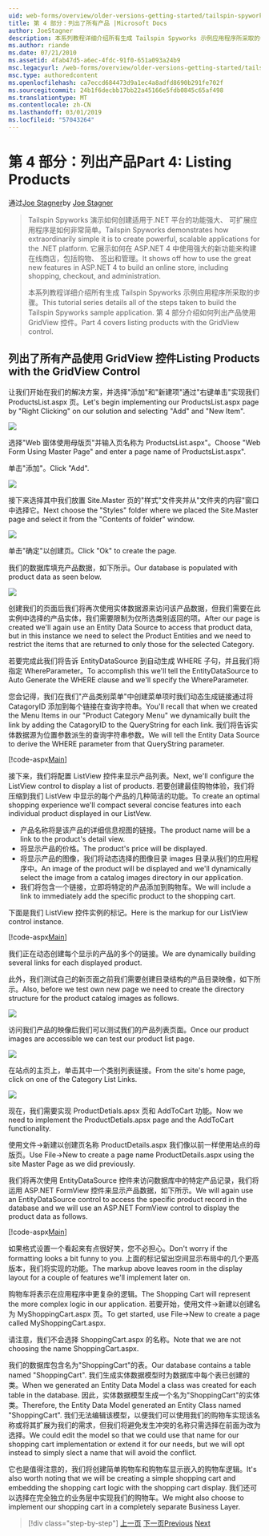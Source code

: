 ```yaml
---
uid: web-forms/overview/older-versions-getting-started/tailspin-spyworks/tailspin-spyworks-part-4
title: 第 4 部分：列出了所有产品 |Microsoft Docs
author: JoeStagner
description: 本系列教程详细介绍所有生成 Tailspin Spyworks 示例应用程序所采取的步骤。 第 4 部分介绍了列出产品使用 GridView contr....
ms.author: riande
ms.date: 07/21/2010
ms.assetid: 4fab47d5-a6ec-4fdc-91f0-651a093a24b9
msc.legacyurl: /web-forms/overview/older-versions-getting-started/tailspin-spyworks/tailspin-spyworks-part-4
msc.type: authoredcontent
ms.openlocfilehash: ca7eccd684473d9a1ec4a8adfd8690b291fe702f
ms.sourcegitcommit: 24b1f6decbb17bb22a45166e5fdb0845c65af498
ms.translationtype: MT
ms.contentlocale: zh-CN
ms.lasthandoff: 03/01/2019
ms.locfileid: "57043264"
---
```

<a name="part-4-listing-products"></a><span data-ttu-id="ae9df-104">第 4 部分：列出产品</span><span class="sxs-lookup"><span data-stu-id="ae9df-104">Part 4: Listing Products</span></span>
====================
<span data-ttu-id="ae9df-105">通过[Joe Stagner](https://github.com/JoeStagner)</span><span class="sxs-lookup"><span data-stu-id="ae9df-105">by [Joe Stagner](https://github.com/JoeStagner)</span></span>

> <span data-ttu-id="ae9df-106">Tailspin Spyworks 演示如何创建适用于.NET 平台的功能强大、 可扩展应用程序是如何非常简单。</span><span class="sxs-lookup"><span data-stu-id="ae9df-106">Tailspin Spyworks demonstrates how extraordinarily simple it is to create powerful, scalable applications for the .NET platform.</span></span> <span data-ttu-id="ae9df-107">它展示如何在 ASP.NET 4 中使用强大的新功能来构建在线商店，包括购物、 签出和管理。</span><span class="sxs-lookup"><span data-stu-id="ae9df-107">It shows off how to use the great new features in ASP.NET 4 to build an online store, including shopping, checkout, and administration.</span></span>
> 
> <span data-ttu-id="ae9df-108">本系列教程详细介绍所有生成 Tailspin Spyworks 示例应用程序所采取的步骤。</span><span class="sxs-lookup"><span data-stu-id="ae9df-108">This tutorial series details all of the steps taken to build the Tailspin Spyworks sample application.</span></span> <span data-ttu-id="ae9df-109">第 4 部分介绍如何列出产品使用 GridView 控件。</span><span class="sxs-lookup"><span data-stu-id="ae9df-109">Part 4 covers listing products with the GridView control.</span></span>


## <a id="_Toc260221670"></a>  <span data-ttu-id="ae9df-110">列出了所有产品使用 GridView 控件</span><span class="sxs-lookup"><span data-stu-id="ae9df-110">Listing Products with the GridView Control</span></span>

<span data-ttu-id="ae9df-111">让我们开始在我们的解决方案，并选择"添加"和"新建项"通过"右键单击"实现我们 ProductsList.aspx 页。</span><span class="sxs-lookup"><span data-stu-id="ae9df-111">Let's begin implementing our ProductsList.aspx page by "Right Clicking" on our solution and selecting "Add" and "New Item".</span></span>

![](tailspin-spyworks-part-4/_static/image1.jpg)

<span data-ttu-id="ae9df-112">选择"Web 窗体使用母版页"并输入页名称为 ProductsList.aspx"。</span><span class="sxs-lookup"><span data-stu-id="ae9df-112">Choose "Web Form Using Master Page" and enter a page name of ProductsList.aspx".</span></span>

<span data-ttu-id="ae9df-113">单击"添加"。</span><span class="sxs-lookup"><span data-stu-id="ae9df-113">Click "Add".</span></span>

![](tailspin-spyworks-part-4/_static/image2.jpg)

<span data-ttu-id="ae9df-114">接下来选择其中我们放置 Site.Master 页的"样式"文件夹并从"文件夹的内容"窗口中选择它。</span><span class="sxs-lookup"><span data-stu-id="ae9df-114">Next choose the "Styles" folder where we placed the Site.Master page and select it from the "Contents of folder" window.</span></span>

![](tailspin-spyworks-part-4/_static/image3.jpg)

<span data-ttu-id="ae9df-115">单击"确定"以创建页。</span><span class="sxs-lookup"><span data-stu-id="ae9df-115">Click "Ok" to create the page.</span></span>

<span data-ttu-id="ae9df-116">我们的数据库填充产品数据，如下所示。</span><span class="sxs-lookup"><span data-stu-id="ae9df-116">Our database is populated with product data as seen below.</span></span>

![](tailspin-spyworks-part-4/_static/image4.jpg)

<span data-ttu-id="ae9df-117">创建我们的页面后我们将再次使用实体数据源来访问该产品数据，但我们需要在此实例中选择的产品实体，我们需要限制为仅所选类别返回的项。</span><span class="sxs-lookup"><span data-stu-id="ae9df-117">After our page is created we'll again use an Entity Data Source to access that product data, but in this instance we need to select the Product Entities and we need to restrict the items that are returned to only those for the selected Category.</span></span>

<span data-ttu-id="ae9df-118">若要完成此我们将告诉 EntityDataSource 到自动生成 WHERE 子句，并且我们将指定 WhereParameter。</span><span class="sxs-lookup"><span data-stu-id="ae9df-118">To accomplish this we'll tell the EntityDataSource to Auto Generate the WHERE clause and we'll specify the WhereParameter.</span></span>

<span data-ttu-id="ae9df-119">您会记得，我们在我们"产品类别菜单"中创建菜单项时我们动态生成链接通过将 CatagoryID 添加到每个链接在查询字符串。</span><span class="sxs-lookup"><span data-stu-id="ae9df-119">You'll recall that when we created the Menu Items in our "Product Category Menu" we dynamically built the link by adding the CatagoryID to the QueryString for each link.</span></span> <span data-ttu-id="ae9df-120">我们将告诉实体数据源为位置参数派生的查询字符串参数。</span><span class="sxs-lookup"><span data-stu-id="ae9df-120">We will tell the Entity Data Source to derive the WHERE parameter from that QueryString parameter.</span></span>

[!code-aspx[Main](tailspin-spyworks-part-4/samples/sample1.aspx)]

<span data-ttu-id="ae9df-121">接下来，我们将配置 ListView 控件来显示产品列表。</span><span class="sxs-lookup"><span data-stu-id="ae9df-121">Next, we'll configure the ListView control to display a list of products.</span></span> <span data-ttu-id="ae9df-122">若要创建最佳购物体验，我们将压缩到我们 ListVew 中显示的每个产品的几种简洁的功能。</span><span class="sxs-lookup"><span data-stu-id="ae9df-122">To create an optimal shopping experience we'll compact several concise features into each individual product displayed in our ListVew.</span></span>

- <span data-ttu-id="ae9df-123">产品名称将是该产品的详细信息视图的链接。</span><span class="sxs-lookup"><span data-stu-id="ae9df-123">The product name will be a link to the product's detail view.</span></span>
- <span data-ttu-id="ae9df-124">将显示产品的价格。</span><span class="sxs-lookup"><span data-stu-id="ae9df-124">The product's price will be displayed.</span></span>
- <span data-ttu-id="ae9df-125">将显示产品的图像，我们将动态选择的图像目录 images 目录从我们的应用程序中。</span><span class="sxs-lookup"><span data-stu-id="ae9df-125">An image of the product will be displayed and we'll dynamically select the image from a catalog images directory in our application.</span></span>
- <span data-ttu-id="ae9df-126">我们将包含一个链接，立即将特定的产品添加到购物车。</span><span class="sxs-lookup"><span data-stu-id="ae9df-126">We will include a link to immediately add the specific product to the shopping cart.</span></span>

<span data-ttu-id="ae9df-127">下面是我们 ListView 控件实例的标记。</span><span class="sxs-lookup"><span data-stu-id="ae9df-127">Here is the markup for our ListView control instance.</span></span>

[!code-aspx[Main](tailspin-spyworks-part-4/samples/sample2.aspx)]

<span data-ttu-id="ae9df-128">我们正在动态创建每个显示的产品的多个的链接。</span><span class="sxs-lookup"><span data-stu-id="ae9df-128">We are dynamically building several links for each displayed product.</span></span>

<span data-ttu-id="ae9df-129">此外，我们测试自己的新页面之前我们需要创建目录结构的产品目录映像，如下所示。</span><span class="sxs-lookup"><span data-stu-id="ae9df-129">Also, before we test own new page we need to create the directory structure for the product catalog images as follows.</span></span>

![](tailspin-spyworks-part-4/_static/image1.png)

<span data-ttu-id="ae9df-130">访问我们产品的映像后我们可以测试我们的产品列表页面。</span><span class="sxs-lookup"><span data-stu-id="ae9df-130">Once our product images are accessible we can test our product list page.</span></span>

![](tailspin-spyworks-part-4/_static/image5.jpg)

<span data-ttu-id="ae9df-131">在站点的主页上，单击其中一个类别列表链接。</span><span class="sxs-lookup"><span data-stu-id="ae9df-131">From the site's home page, click on one of the Category List Links.</span></span>

![](tailspin-spyworks-part-4/_static/image6.jpg)

<span data-ttu-id="ae9df-132">现在，我们需要实现 ProductDetials.apsx 页和 AddToCart 功能。</span><span class="sxs-lookup"><span data-stu-id="ae9df-132">Now we need to implement the ProductDetials.apsx page and the AddToCart functionality.</span></span>

<span data-ttu-id="ae9df-133">使用文件-&gt;新建以创建页名称 ProductDetails.aspx 我们像以前一样使用站点的母版页。</span><span class="sxs-lookup"><span data-stu-id="ae9df-133">Use File-&gt;New to create a page name ProductDetails.aspx using the site Master Page as we did previously.</span></span>

<span data-ttu-id="ae9df-134">我们将再次使用 EntityDataSource 控件来访问数据库中的特定产品记录，我们将运用 ASP.NET FormView 控件来显示产品数据，如下所示。</span><span class="sxs-lookup"><span data-stu-id="ae9df-134">We will again use an EntityDataSource control to access the specific product record in the database and we will use an ASP.NET FormView control to display the product data as follows.</span></span>

[!code-aspx[Main](tailspin-spyworks-part-4/samples/sample3.aspx)]

<span data-ttu-id="ae9df-135">如果格式设置一个看起来有点很好笑，您不必担心。</span><span class="sxs-lookup"><span data-stu-id="ae9df-135">Don't worry if the formatting looks a bit funny to you.</span></span> <span data-ttu-id="ae9df-136">上面的标记留出空间显示布局中的几个更高版本，我们将实现的功能。</span><span class="sxs-lookup"><span data-stu-id="ae9df-136">The markup above leaves room in the display layout for a couple of features we'll implement later on.</span></span>

<span data-ttu-id="ae9df-137">购物车将表示在应用程序中更复杂的逻辑。</span><span class="sxs-lookup"><span data-stu-id="ae9df-137">The Shopping Cart will represent the more complex logic in our application.</span></span> <span data-ttu-id="ae9df-138">若要开始，使用文件-&gt;新建以创建名为 MyShoppingCart.aspx 页。</span><span class="sxs-lookup"><span data-stu-id="ae9df-138">To get started, use File-&gt;New to create a page called MyShoppingCart.aspx.</span></span>

<span data-ttu-id="ae9df-139">请注意，我们不会选择 ShoppingCart.aspx 的名称。</span><span class="sxs-lookup"><span data-stu-id="ae9df-139">Note that we are not choosing the name ShoppingCart.aspx.</span></span>

<span data-ttu-id="ae9df-140">我们的数据库包含名为"ShoppingCart"的表。</span><span class="sxs-lookup"><span data-stu-id="ae9df-140">Our database contains a table named "ShoppingCart".</span></span> <span data-ttu-id="ae9df-141">我们生成实体数据模型时为数据库中每个表已创建的类。</span><span class="sxs-lookup"><span data-stu-id="ae9df-141">When we generated an Entity Data Model a class was created for each table in the database.</span></span> <span data-ttu-id="ae9df-142">因此，实体数据模型生成一个名为"ShoppingCart"的实体类。</span><span class="sxs-lookup"><span data-stu-id="ae9df-142">Therefore, the Entity Data Model generated an Entity Class named "ShoppingCart".</span></span> <span data-ttu-id="ae9df-143">我们无法编辑该模型，以便我们可以使用我们的购物车实现该名称或将其扩展为我们的需求，但我们将避免发生冲突的名称只需选择在前面为改为选择。</span><span class="sxs-lookup"><span data-stu-id="ae9df-143">We could edit the model so that we could use that name for our shopping cart implementation or extend it for our needs, but we will opt instead to simply slect a name that will avoid the conflict.</span></span>

<span data-ttu-id="ae9df-144">它也是值得注意的，我们将创建简单购物车和购物车显示嵌入的购物车逻辑。</span><span class="sxs-lookup"><span data-stu-id="ae9df-144">It's also worth noting that we will be creating a simple shopping cart and embedding the shopping cart logic with the shopping cart display.</span></span> <span data-ttu-id="ae9df-145">我们还可以选择在完全独立的业务层中实现我们的购物车。</span><span class="sxs-lookup"><span data-stu-id="ae9df-145">We might also choose to implement our shopping cart in a completely separate Business Layer.</span></span>

> [!div class="step-by-step"]
> <span data-ttu-id="ae9df-146">[上一页](tailspin-spyworks-part-3.md)
> [下一页](tailspin-spyworks-part-5.md)</span><span class="sxs-lookup"><span data-stu-id="ae9df-146">[Previous](tailspin-spyworks-part-3.md)
[Next](tailspin-spyworks-part-5.md)</span></span>
